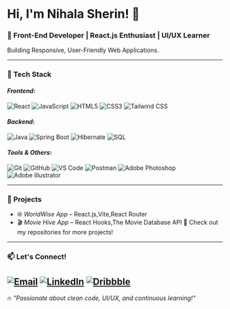 # Hi, I'm Nihala Sherin! 👋  
### 🚀 Front-End Developer | React.js Enthusiast | UI/UX Learner  
Building Responsive, User-Friendly Web Applications.

---

### 🔧 Tech Stack  
#### *Frontend:*  
![React](https://img.shields.io/badge/React-61DAFB?style=for-the-badge&logo=react&logoColor=black)   ![JavaScript](https://img.shields.io/badge/JavaScript-F7DF1E?style=for-the-badge&logo=javascript&logoColor=black)   ![HTML5](https://img.shields.io/badge/HTML5-E34F26?style=for-the-badge&logo=html5&logoColor=white)   ![CSS3](https://img.shields.io/badge/CSS3-1572B6?style=for-the-badge&logo=css3&logoColor=white)   ![Tailwind CSS](https://img.shields.io/badge/TailwindCSS-06B6D4?style=for-the-badge&logo=tailwindcss&logoColor=white)  

#### *Backend:*  
![Java](https://img.shields.io/badge/Java-007396?style=for-the-badge&logo=java&logoColor=white)   ![Spring Boot](https://img.shields.io/badge/Spring%20Boot-6DB33F?style=for-the-badge&logo=springboot&logoColor=white)   ![Hibernate](https://img.shields.io/badge/Hibernate-59666C?style=for-the-badge&logo=hibernate&logoColor=white)   ![SQL](https://img.shields.io/badge/SQL-4479A1?style=for-the-badge&logo=mysql&logoColor=white)  

#### *Tools & Others:*  
![Git](https://img.shields.io/badge/Git-F05032?style=for-the-badge&logo=git&logoColor=white)   ![GitHub](https://img.shields.io/badge/GitHub-181717?style=for-the-badge&logo=github&logoColor=white)   ![VS Code](https://img.shields.io/badge/VSCode-007ACC?style=for-the-badge&logo=visualstudiocode&logoColor=white)   ![Postman](https://img.shields.io/badge/Postman-FF6C37?style=for-the-badge&logo=postman&logoColor=white)  ![Adobe Photoshop](https://img.shields.io/badge/Adobe%20Photoshop-31A8FF?style=for-the-badge&logo=adobephotoshop&logoColor=white)   ![Adobe Illustrator](https://img.shields.io/badge/Adobe%20Illustrator-FF9A00?style=for-the-badge&logo=adobeillustrator&logoColor=white)  

---

### 📌 Projects  
- 🌐 *WorldWise App* – React.js,Vite,React Router
- 🎬 *Movie Hive App* – React Hooks,The Movie Database API
📌 Check out my repositories for more projects!  

---

### 📫 Let's Connect!  
[![Email](https://img.shields.io/badge/Email-D14836?style=for-the-badge&logo=gmail&logoColor=white)](mailto:nihalasherin254@gmail.com)  [![LinkedIn](https://img.shields.io/badge/LinkedIn-0A66C2?style=for-the-badge&logo=linkedin&logoColor=white)](https://linkedin.com/in/nihala-sherin)  [![Dribbble](https://img.shields.io/badge/Dribbble-EA4C89?style=for-the-badge&logo=dribbble&logoColor=white)](https://dribbble.com/nihala-sherin) 
---

🔥 *"Passionate about clean code, UI/UX, and continuous learning!"*
